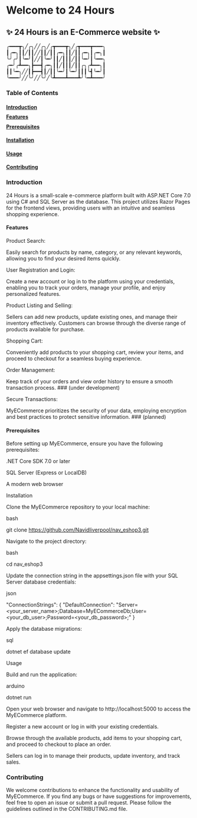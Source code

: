 # Welcome to 24 Hours
## :sparkles: 24 Hours is an E-Commerce website :sparkles:



╭━━━┳╮╱╭╮╱╱╭╮╱╭┳━━━┳╮╱╭┳━━━┳━━━╮
┃╭━╮┃┃╱┃┃╱╱┃┃╱┃┃╭━╮┃┃╱┃┃╭━╮┃╭━╮┃
╰╯╭╯┃╰━╯┃╱╱┃╰━╯┃┃╱┃┃┃╱┃┃╰━╯┃╰━━╮
╭━╯╭┻━━╮┣━━┫╭━╮┃┃╱┃┃┃╱┃┃╭╮╭┻━━╮┃
┃┃╰━╮╱╱┃┣━━┫┃╱┃┃╰━╯┃╰━╯┃┃┃╰┫╰━╯┃
╰━━━╯╱╱╰╯╱╱╰╯╱╰┻━━━┻━━━┻╯╰━┻━━━╯


### Table of Contents

#### [Introduction](#introduction)

<p style="margin-top: -10px;"></p>

#### [Features](#features)

<p style="margin-top: -10px;"></p>

#### [Prerequisites](#prerequisites)

#### [Installation](#installation)

#### [Usage](#usage)

#### [Contributing](#contributing)

### Introduction

24 Hours is a small-scale e-commerce platform built with ASP.NET Core 7.0 using C# and SQL Server as the database. This project utilizes Razor Pages for the frontend views, providing users with an intuitive and seamless shopping experience.

#### Features

Product Search: 

Easily search for products by name, category, or any relevant keywords, allowing you to find your desired items quickly.

User Registration and Login: 

Create a new account or log in to the platform using your credentials, enabling you to track your orders, manage your profile, and enjoy personalized features.

Product Listing and Selling: 

Sellers can add new products, update existing ones, and manage their inventory effectively. Customers can browse through the diverse range of products available for purchase.

Shopping Cart: 

Conveniently add products to your shopping cart, review your items, and proceed to checkout for a seamless buying experience.

Order Management: 

Keep track of your orders and view order history to ensure a smooth transaction process. ### (under development)

Secure Transactions: 

MyECommerce prioritizes the security of your data, employing encryption and best practices to protect sensitive information. ### (planned)

#### Prerequisites

Before setting up MyECommerce, ensure you have the following prerequisites:

.NET Core SDK 7.0 or later

SQL Server (Express or LocalDB)

A modern web browser

Installation

Clone the MyECommerce repository to your local machine:

bash

git clone https://github.com/Navidliverpool/nav_eshop3.git

Navigate to the project directory:

bash

cd nav_eshop3

Update the connection string in the appsettings.json file with your SQL Server database credentials:

json

"ConnectionStrings": {
  "DefaultConnection": "Server=<your_server_name>;Database=MyECommerceDb;User=<your_db_user>;Password=<your_db_password>;"
}

Apply the database migrations:

sql

dotnet ef database update

Usage

Build and run the application:

arduino

dotnet run

Open your web browser and navigate to http://localhost:5000 to access the MyECommerce platform.

Register a new account or log in with your existing credentials.

Browse through the available products, add items to your shopping cart, and proceed to checkout to place an order.

Sellers can log in to manage their products, update inventory, and track sales.

### Contributing

We welcome contributions to enhance the functionality and usability of MyECommerce. If you find any bugs or have suggestions for improvements, feel free to open an issue or submit a pull request. Please follow the guidelines outlined in the CONTRIBUTING.md file.
